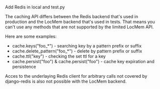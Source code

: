 Add Redis in local and test.py

The caching API differs between the Redis backend that's used in production and
the LocMem backend that's used in tests. That means you can't use any methods
that are not supported by the limited LocMem API.

Here are some examples:

- cache.keys("foo_*") - searching key by a pattern prefix or suffix
- cache.delete_pattern("foo_*") - delete by pattern prefix or suffix
- cache.ttl("key") - checking the set ttl for a key
- cache.persist("foo") & cache.persist("foo") - cache key expiration and persistence

Acces to the underlaying Redis client for arbitrary calls not covered by
django-redis is also not possible with the LocMem backend.
